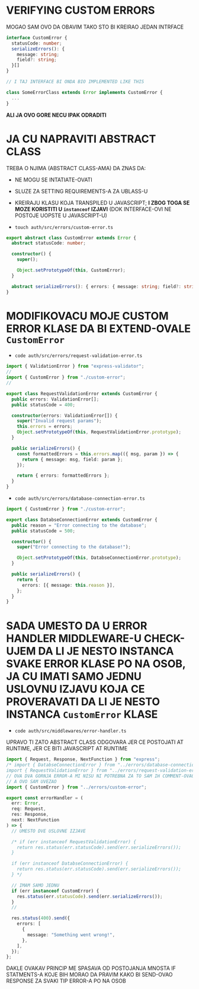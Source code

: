 # VERIFYING CUSTOM ERRORS

MOGAO SAM OVO DA OBAVIM TAKO STO BI KREIRAO JEDAN INTRFACE

```ts
interface CustomError {
  statusCode: number;
  serializeErrors(): {
    message: string;
    field?: string; 
  }[]
}

// I TAJ INTERFACE BI ONDA BIO IMPLEMENTED LIKE THIS

class SomeErrorClass extends Error implements CustomError {
  ...
}
```

**ALI JA OVO GORE NECU IPAK ODRADITI**

# JA CU NAPRAVITI ABSTRACT CLASS

TREBA O NJIMA (ABSTRACT CLASS-AMA) DA ZNAS DA:
- NE MOGU SE INTATIATE-OVATI
- SLUZE ZA SETTING REQUIREMENTS-A ZA UBLASS-U
- KREIRAJU KLASU KOJA TRANSPILED U JAVASCRIPT; **I ZBOG TOGA SE MOZE KORISTITI U `instanceof` IZJAVI** (DOK INTERFACE-OVI NE POSTOJE UOPSTE U JAVASCRIPT-U)

- `touch auth/src/errors/custom-error.ts`

```ts
export abstract class CustomError extends Error {
  abstract statusCode: number;

  constructor() {
    super();

    Object.setPrototypeOf(this, CustomError);
  }

  abstract serializeErrors(): { errors: { message: string; field?: string }[] };
}

```

# MODIFIKOVACU MOJE CUSTOM ERROR KLASE DA BI EXTEND-OVALE `CustomError`

- `code auth/src/errors/request-validation-error.ts`

```ts
import { ValidationError } from "express-validator";
//
import { CustomError } from "./custom-error";
//

export class RequestValidationError extends CustomError {
  public errors: ValidationError[];
  public statusCode = 400;

  constructor(errors: ValidationError[]) {
    super("Invalid request params");
    this.errors = errors;
    Object.setPrototypeOf(this, RequestValidationError.prototype);
  }

  public serializeErrors() {
    const formattedErrors = this.errors.map(({ msg, param }) => {
      return { message: msg, field: param };
    });

    return { errors: formattedErrors };
  }
}
```

- `code auth/src/errors/database-connection-error.ts`

```ts
import { CustomError } from "./custom-error";

export class DatabseConnectionError extends CustomError {
  public reason = "Error connecting to the database";
  public statusCode = 500;

  constructor() {
    super("Error connecting to the database!");

    Object.setPrototypeOf(this, DatabseConnectionError.prototype);
  }

  public serializeErrors() {
    return {
      errors: [{ message: this.reason }],
    };
  }
}
```

# SADA UMESTO DA U ERROR HANDLER MIDDLEWARE-U CHECK-UJEM DA LI JE NESTO INSTANCA SVAKE ERROR KLASE PO NA OSOB, JA CU IMATI SAMO JEDNU USLOVNU IZJAVU KOJA CE PROVERAVATI DA LI JE NESTO INSTANCA `CustomError` KLASE

- `code auth/src/middlewares/error-handler.ts`

UPRAVO TI ZATO ABSTRACT CLASS ODGOVARA JER CE POSTOJATI AT RUNTIME, JER CE BITI JAVASCRIPT AT RUNTIME

```ts
import { Request, Response, NextFunction } from "express";
/* import { DatabseConnectionError } from "../errors/database-connection-error";
import { RequestValidationError } from "../errors/request-validation-error"; */
// OVA DVA GORNJA ERROR-A MI NISU NI POTREBNA ZA TO SAM IH COMMENT-OVAO OUT
// A OVO SAM UVEZAO
import { CustomError } from "../errors/custom-error";

export const errorHandler = (
  err: Error,
  req: Request,
  res: Response,
  next: NextFunction
) => {
  // UMESTO DVE USLOVNE IZJAVE

  /* if (err instanceof RequestValidationError) {
    return res.status(err.statusCode).send(err.serializeErrors());
  }

  if (err instanceof DatabseConnectionError) {
    return res.status(err.statusCode).send(err.serializeErrors());
  } */

  // IMAM SAMO JEDNU
  if (err instanceof CustomError) {
    res.status(err.statusCode).send(err.serializeErrors());
  }
  //

  res.status(400).send({
    errors: [
      {
        message: "Something went wrong!",
      },
    ],
  });
};
```

DAKLE OVAKAV PRINCIP ME SPASAVA OD POSTOJANJA MNOSTA IF STATMENTS-A KOJE BIH MORAO DA PRAVIM KAKO BI SEND-OVAO RESPONSE ZA SVAKI TIP ERROR-A PO NA OSOB
